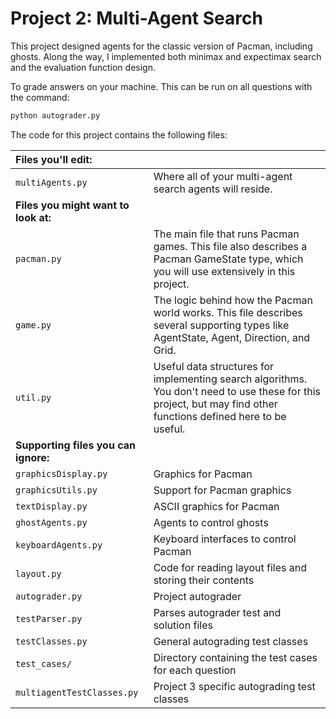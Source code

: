 # Project 2: Multi-Agent Search

This project designed agents for the classic version of Pacman, including ghosts. 
Along the way, I implemented both minimax and expectimax search and the evaluation function design.

To grade answers on your machine. This can be run on all questions with the command:
```python
python autograder.py
```
The code for this project contains the following files:

| Files you'll edit: | |
|:---|---------|
|```multiAgents.py```	|Where all of your multi-agent search agents will reside.|
|**Files you might want to look at:**| |
|```pacman.py```	|The main file that runs Pacman games. This file also describes a Pacman GameState type, which you will use extensively in this project.|
|```game.py```	|The logic behind how the Pacman world works. This file describes several supporting types like AgentState, Agent, Direction, and Grid.|
|```util.py```	|Useful data structures for implementing search algorithms. You don't need to use these for this project, but may find other functions defined here to be useful.|
|**Supporting files you can ignore:**| |
```graphicsDisplay.py```|	Graphics for Pacman
```graphicsUtils.py```|	Support for Pacman graphics
```textDisplay.py```|	ASCII graphics for Pacman
```ghostAgents.py```|	Agents to control ghosts
```keyboardAgents.py```|	Keyboard interfaces to control Pacman
```layout.py```	|Code for reading layout files and storing their contents
```autograder.py```	|Project autograder
```testParser.py```	|Parses autograder test and solution files
```testClasses.py```|	General autograding test classes
```test_cases/```|Directory containing the test cases for each question
```multiagentTestClasses.py```|Project 3 specific autograding test classes
